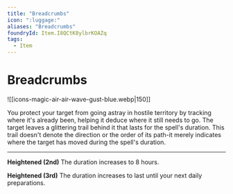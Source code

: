 ```yaml
---
title: "Breadcrumbs"
icon: ":luggage:"
aliases: "Breadcrumbs"
foundryId: Item.I8QCtK8ylbrKOAZq
tags:
  - Item
---
```


# Breadcrumbs
![[icons-magic-air-air-wave-gust-blue.webp|150]]

You protect your target from going astray in hostile territory by tracking where it's already been, helping it deduce where it still needs to go. The target leaves a glittering trail behind it that lasts for the spell's duration. This trail doesn't denote the direction or the order of its path-it merely indicates where the target has moved during the spell's duration.

* * *

**Heightened (2nd)** The duration increases to 8 hours.

**Heightened (3rd)** The duration increases to last until your next daily preparations.
